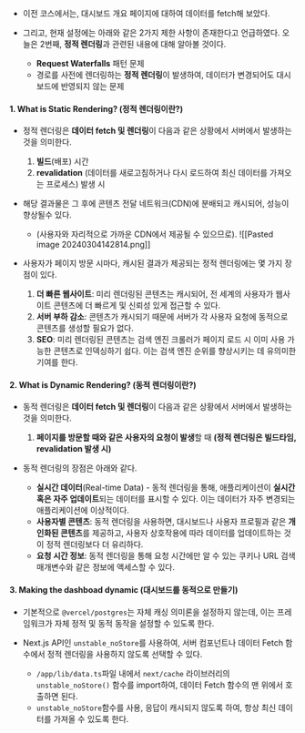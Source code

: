 
- 이전 코스에서는, 대시보드 개요 페이지에 대하여 데이터를 fetch해 보았다.

- 그리고, 현재 설정에는 아래와 같은 2가지 제한 사항이 존재한다고 언급하였다. 오늘은 2번째, **정적 렌더링**과 관련된 내용에 대해 알아볼 것이다.
	- **Request Waterfalls** 패턴 문제
	- 경로를 사전에 렌더링하는 **정적 렌더링**이 발생하여, 데이터가 변경되어도 대시보드에 반영되지 않는 문제


#### 1. What is Static Rendering? (정적 렌더링이란?)

- 정적 렌더링은 **데이터 fetch 및 렌더링**이 다음과 같은 상황에서 서버에서 발생하는 것을 의미한다.
	1. **빌드**(배포) 시간
	2. **revalidation** (데이터를 새로고침하거나 다시 로드하여 최신 데이터를 가져오는 프로세스) 발생 시

- 해당 결과물은 그 후에 콘텐츠 전달 네트워크(CDN)에 분배되고 캐시되어, 성능이 향상될수 있다. 
	- (사용자와 자리적으로 가까운 CDN에서 제공될 수 있으므로).
![[Pasted image 20240304142814.png]]

- 사용자가 페이지 방문 시마다, 캐시된 결과가 제공되는 정적 렌더링에는 몇 가지 장점이 있다.
	1. **더 빠른 웹사이트**: 미리 렌더링된 콘텐츠는 캐시되어, 전 세계의 사용자가 웹사이트 콘텐츠에 더 빠르게 및 신뢰성 있게 접근할 수 있다.
	2. **서버 부하 감소**: 콘텐츠가 캐시되기 때문에 서버가 각 사용자 요청에 동적으로 콘텐츠를 생성할 필요가 없다.
	3. **SEO**: 미리 렌더링된 콘텐츠는 검색 엔진 크롤러가 페이지 로드 시 이미 사용 가능한 콘텐츠로 인덱싱하기 쉽다. 이는 검색 엔진 순위를 향상시키는 데 유의미한 기여를 한다.


#### 2. What is Dynamic Rendering? (동적 렌더링이란?)

- 동적 렌더링은 **데이터 fetch 및 렌더링**이 다음과 같은 상황에서 서버에서 발생하는 것을 의미한다.
	1. **페이지를 방문할 때와 같은 사용자의 요청이 발생**할 때 **(정적 렌더링은 빌드타임, revalidation 발생 시)**

- 동적 렌더링의 장점은 아래와 같다. 
	 - **실시간 데이터**(Real-time Data) - 동적 렌더링을 통해, 애플리케이션이 **실시간 혹은 자주 업데이트**되는 데이터를 표시할 수 있다. 이는 데이터가 자주 변경되는 애플리케이션에 이상적이다.
	 - **사용자별 콘텐츠**: 동적 렌더링을 사용하면, 대시보드나 사용자 프로필과 같은 **개인화된 콘텐츠**를 제공하고, 사용자 상호작용에 따라 데이터를 업데이트하는 것이 정적 렌더링보다 더 유리하다. 
	 - **요청 시간 정보**: 동적 렌더링을 통해 요청 시간에만 알 수 있는 쿠키나 URL 검색 매개변수와 같은 정보에 액세스할 수 있다.


#### 3. Making the dashboad dynamic (대시보드를 동적으로 만들기)

- 기본적으로 `@vercel/postgres`는 자체 캐싱 의미론을 설정하지 않는데, 이는 프레임워크가 자체 정적 및 동적 동작을 설정할 수 있도록 한다.

- Next.js API인 `unstable_noStore`를 사용하여, 서버 컴포넌트나 데이터 Fetch 함수에서 정적 렌더링을 사용하지 않도록 선택할 수 있다. 
	- `/app/lib/data.ts`파일 내에서 `next/cache` 라이브러리의 `unstable_noStore()` 함수를 import하여, 데이터 Fetch 함수의 맨 위에서 호출하면 된다.
	- `unstable_noStore`함수를 사용, 응답이 캐시되지 않도록 하여, 항상 최신 데이터를 가져올 수 있도록 한다.
